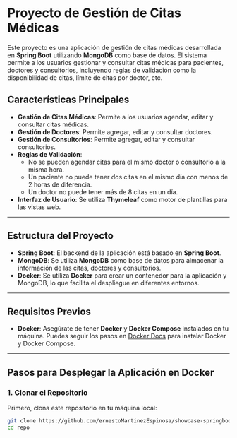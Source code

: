 # Proyecto de Gestión de Citas Médicas

Este proyecto es una aplicación de gestión de citas médicas desarrollada en **Spring Boot** utilizando **MongoDB** como base de datos. El sistema permite a los usuarios gestionar y consultar citas médicas para pacientes, doctores y consultorios, incluyendo reglas de validación como la disponibilidad de citas, límite de citas por doctor, etc.

## Características Principales

- **Gestión de Citas Médicas**: Permite a los usuarios agendar, editar y consultar citas médicas.
- **Gestión de Doctores**: Permite agregar, editar y consultar doctores.
- **Gestión de Consultorios**: Permite agregar, editar y consultar consultorios.
- **Reglas de Validación**: 
  - No se pueden agendar citas para el mismo doctor o consultorio a la misma hora.
  - Un paciente no puede tener dos citas en el mismo día con menos de 2 horas de diferencia.
  - Un doctor no puede tener más de 8 citas en un día.
- **Interfaz de Usuario**: Se utiliza **Thymeleaf** como motor de plantillas para las vistas web.

---

## Estructura del Proyecto

- **Spring Boot**: El backend de la aplicación está basado en **Spring Boot**.
- **MongoDB**: Se utiliza **MongoDB** como base de datos para almacenar la información de las citas, doctores y consultorios.
- **Docker**: Se utiliza **Docker** para crear un contenedor para la aplicación y MongoDB, lo que facilita el despliegue en diferentes entornos.

---

## Requisitos Previos

- **Docker**: Asegúrate de tener **Docker** y **Docker Compose** instalados en tu máquina. Puedes seguir los pasos en [Docker Docs](https://docs.docker.com/get-docker/) para instalar Docker y Docker Compose.

---

## Pasos para Desplegar la Aplicación en Docker

### 1. **Clonar el Repositorio**

Primero, clona este repositorio en tu máquina local:

```bash
git clone https://github.com/ernestoMartinezEspinosa/showcase-springboots.git
cd repo
